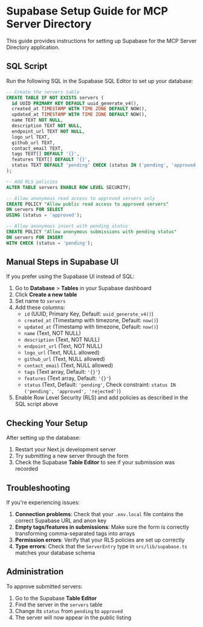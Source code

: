 # Supabase Setup Guide for MCP Server Directory

This guide provides instructions for setting up Supabase for the MCP Server Directory application.

## SQL Script

Run the following SQL in the Supabase SQL Editor to set up your database:

```sql
-- Create the servers table
CREATE TABLE IF NOT EXISTS servers (
  id UUID PRIMARY KEY DEFAULT uuid_generate_v4(),
  created_at TIMESTAMP WITH TIME ZONE DEFAULT NOW(),
  updated_at TIMESTAMP WITH TIME ZONE DEFAULT NOW(),
  name TEXT NOT NULL,
  description TEXT NOT NULL,
  endpoint_url TEXT NOT NULL,
  logo_url TEXT,
  github_url TEXT,
  contact_email TEXT,
  tags TEXT[] DEFAULT '{}',
  features TEXT[] DEFAULT '{}',
  status TEXT DEFAULT 'pending' CHECK (status IN ('pending', 'approved', 'rejected'))
);

-- Add RLS policies
ALTER TABLE servers ENABLE ROW LEVEL SECURITY;

-- Allow anonymous read access to approved servers only
CREATE POLICY "Allow public read access to approved servers" 
ON servers FOR SELECT 
USING (status = 'approved');

-- Allow anonymous insert with pending status
CREATE POLICY "Allow anonymous submissions with pending status" 
ON servers FOR INSERT 
WITH CHECK (status = 'pending');
```

## Manual Steps in Supabase UI

If you prefer using the Supabase UI instead of SQL:

1. Go to **Database** > **Tables** in your Supabase dashboard
2. Click **Create a new table**
3. Set name to `servers`
4. Add these columns:
   - `id` (UUID, Primary Key, Default: `uuid_generate_v4()`)
   - `created_at` (Timestamp with timezone, Default: `now()`)
   - `updated_at` (Timestamp with timezone, Default: `now()`)
   - `name` (Text, NOT NULL)
   - `description` (Text, NOT NULL)
   - `endpoint_url` (Text, NOT NULL)
   - `logo_url` (Text, NULL allowed)
   - `github_url` (Text, NULL allowed)
   - `contact_email` (Text, NULL allowed)
   - `tags` (Text array, Default: `'{}'`)
   - `features` (Text array, Default: `'{}'`)
   - `status` (Text, Default: `'pending'`, Check constraint: `status IN ('pending', 'approved', 'rejected')`)
5. Enable Row Level Security (RLS) and add policies as described in the SQL script above

## Checking Your Setup

After setting up the database:

1. Restart your Next.js development server
2. Try submitting a new server through the form
3. Check the Supabase **Table Editor** to see if your submission was recorded

## Troubleshooting

If you're experiencing issues:

1. **Connection problems**: Check that your `.env.local` file contains the correct Supabase URL and anon key
2. **Empty tags/features in submissions**: Make sure the form is correctly transforming comma-separated tags into arrays
3. **Permission errors**: Verify that your RLS policies are set up correctly
4. **Type errors**: Check that the `ServerEntry` type in `src/lib/supabase.ts` matches your database schema

## Administration

To approve submitted servers:

1. Go to the Supabase **Table Editor**
2. Find the server in the `servers` table
3. Change its `status` from `pending` to `approved`
4. The server will now appear in the public listing